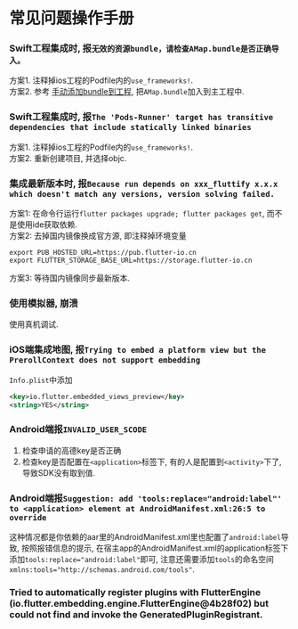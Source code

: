 # 常见问题操作手册

### Swift工程集成时, 报`无效的资源bundle，请检查AMap.bundle是否正确导入。`

方案1. 注释掉ios工程的Podfile内的`use_frameworks!`.<br/>
方案2. 参考 [手动添加bundle到工程](https://lbs.amap.com/api/ios-sdk/guide/create-project/manual-configuration), 把`AMap.bundle`加入到主工程中.

### Swift工程集成时, 报`The 'Pods-Runner' target has transitive dependencies that include statically linked binaries`

方案1. 注释掉ios工程的Podfile内的`use_frameworks!`.<br/>
方案2. 重新创建项目, 并选择objc.

### 集成最新版本时, 报`Because run depends on xxx_fluttify x.x.x which doesn't match any versions, version solving failed.`

方案1: 在命令行运行`flutter packages upgrade; flutter packages get`, 而不是使用ide获取依赖.<br/>
方案2: 去掉国内镜像换成官方源, 即注释掉环境变量

```shell script
export PUB_HOSTED_URL=https://pub.flutter-io.cn
export FLUTTER_STORAGE_BASE_URL=https://storage.flutter-io.cn
```

方案3: 等待国内镜像同步最新版本.

### 使用模拟器, 崩溃

使用真机调试.

### iOS端集成地图, 报`Trying to embed a platform view but the PrerollContext does not support embedding`

`Info.plist`中添加
```xml
<key>io.flutter.embedded_views_preview</key>
<string>YES</string>
```

### Android端报`INVALID_USER_SCODE`

1. 检查申请的高德key是否正确<br/>
2. 检查key是否配置在`<application>`标签下, 有的人是配置到`<activity>`下了, 导致SDK没有取到值.

### Android端报`Suggestion: add 'tools:replace="android:label"' to <application> element at AndroidManifest.xml:26:5 to override`

这种情况都是你依赖的aar里的AndroidManifest.xml里也配置了`android:label`导致, 按照报错信息的提示, 在宿主app的AndroidManifest.xml的application标签下添加`tools:replace="android:label"`即可, 注意还需要添加`tools`的命名空间`xmlns:tools="http://schemas.android.com/tools"`.

### Tried to automatically register plugins with FlutterEngine (io.flutter.embedding.engine.FlutterEngine@4b28f02) but could not find and invoke the GeneratedPluginRegistrant.